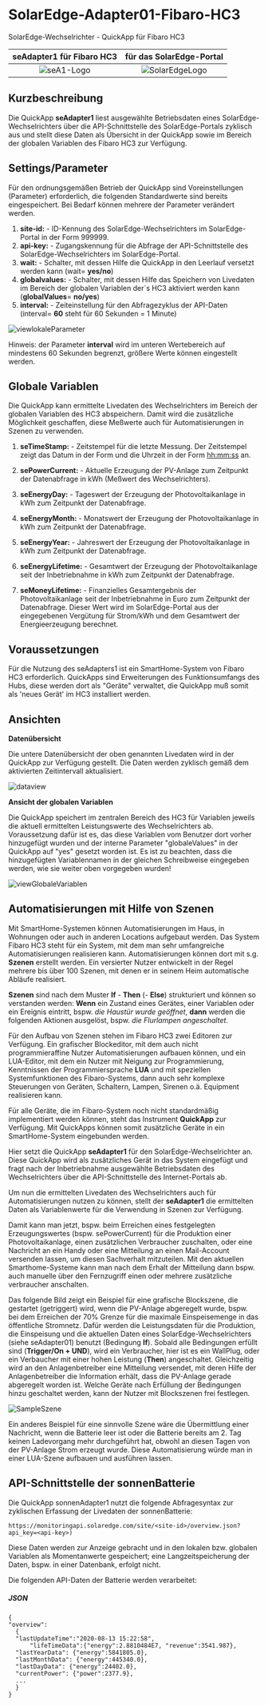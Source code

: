 # SolarEdge-Adapter01-Fibaro-HC3
SolarEdge-Wechselrichter - QuickApp für Fibaro HC3

|seAdapter1 für Fibaro HC3               |für das SolarEdge-Portal    |
|:-------------------------------------:|:------------------------------------:|
|![seA1-Logo](/images/seA1-Logo#.png)   |![SolarEdgeLogo](/images/seA1-SolarEdge-Logo#.png)             |

## Kurzbeschreibung
Die QuickApp **seAdapter1** liest ausgewählte Betriebsdaten eines SolarEdge-Wechselrichters über die API-Schnittstelle des SolarEdge-Portals zyklisch aus und stellt diese Daten als Übersicht in der QuickApp sowie im Bereich der globalen Variablen des Fibaro HC3 zur Verfügung.

## Settings/Parameter
Für den ordnungsgemäßen Betrieb der QuickApp sind Voreinstellungen (Parameter) erforderlich, die folgenden Standardwerte sind bereits eingespeichert. Bei Bedarf können mehrere der Parameter verändert werden.

1. **site-id:** - ID-Kennung des SolarEdge-Wechselrichters im SolarEdge-Portal in der Form 999999.
2. **api-key:** - Zugangskennung für die Abfrage der API-Schnittstelle des SolarEdge-Wechselrichters im SolarEdge-Portal.
3. **wait:** - Schalter, mit dessen Hilfe die QuickApp in den Leerlauf versetzt werden kann (wait= **yes/no**)
4. **globalvalues:** - Schalter, mit dessen Hilfe das Speichern von Livedaten im Bereich der globalen Variablen der´s HC3 aktiviert werden kann (**globalValues**=  **no/yes**)
5. **interval:** - Zeiteinstellung für den Abfragezyklus der API-Daten (interval= **60** steht für 60 Sekunden = 1 Minute)

![viewlokaleParameter](/images/seA1-lokaleParameter#.png "lokale Parameter")

Hinweis: der Parameter **interval** wird im unteren Wertebereich auf mindestens 60 Sekunden begrenzt, größere Werte können eingestellt werden.

## Globale Variablen
Die QuickApp kann ermittelte Livedaten des Wechselrichters im Bereich der globalen Variablen des HC3 abspeichern. Damit wird die zusätzliche Möglichkeit geschaffen, diese Meßwerte auch für Automatisierungen in Szenen zu verwenden.

1. **seTimeStamp:** - Zeitstempel für die letzte Messung. Der Zeitstempel zeigt das Datum in der Form <yyyy-mm-dd> und die Uhrzeit in der Form <hh:mm:ss> an.  

2. **sePowerCurrent:** - Aktuelle Erzeugung der PV-Anlage zum Zeitpunkt der Datenabfrage in kWh (Meßwert des Wechselrichters).

3. **seEnergyDay:** - Tageswert der Erzeugung der Photovoltaikanlage in kWh zum Zeitpunkt der Datenabfrage.

4. **seEnergyMonth:** - Monatswert der Erzeugung der Photovoltaikanlage in kWh zum Zeitpunkt der Datenabfrage.

5. **seEnergyYear:** - Jahreswert der Erzeugung der Photovoltaikanlage in kWh zum Zeitpunkt der Datenabfrage.

6. **seEnergyLifetime:** - Gesamtwert der Erzeugung der Photovoltaikanlage seit der Inbetriebnahme in kWh zum Zeitpunkt der Datenabfrage.

7. **seMoneyLifetime:** - Finanzielles Gesamtergebnis der Photovoltaikanlage seit der Inbetriebnahme in Euro zum Zeitpunkt der Datenabfrage. Dieser Wert wird im SolarEdge-Portal aus der eingegebenen Vergütung für Strom/kWh und dem Gesamtwert der Energieerzeugung berechnet.

## Voraussetzungen
Für die Nutzung des seAdapters1 ist ein SmartHome-System von Fibaro HC3 erforderlich. QuickApps sind Erweiterungen des Funktionsumfangs des Hubs, diese werden dort als "Geräte" verwaltet, die QuickApp muß somit als 'neues Gerät' im HC3 installiert werden.

## Ansichten
**Datenübersicht**

Die untere Datenübersicht der oben genannten Livedaten wird in der QuickApp zur Verfügung gestellt. Die Daten werden zyklisch gemäß dem aktivierten Zeitintervall aktualisiert.

![dataview](/images/seA1-Datenübersicht#.png "Datenübersicht")

**Ansicht der globalen Variablen**

Die QuickApp speichert im zentralen Bereich des HC3 für Variablen jeweils die aktuell ermittelten Leistungswerte des Wechselrichters ab. Voraussetzung dafür ist es, das diese Variablen vom Benutzer dort vorher hinzugefügt wurden und der interne Parameter "globaleValues" in der QuickApp auf "yes" gesetzt worden ist. Es ist zu beachten, dass die hinzugefügten Variablennamen in der gleichen Schreibweise eingegeben werden, wie sie weiter oben vorgegeben wurden!

![viewGlobaleVariablen](/images/seA1-GlobaleVariablen#.png "Globale Variablen")


## Automatisierungen mit Hilfe von Szenen

Mit SmartHome-Systemen können Automatisierungen im Haus, in Wohnungen oder auch in anderen Locations aufgebaut werden. Das System Fibaro HC3 steht für ein System, mit dem man sehr umfangreiche Automatisierungen realisieren kann. Automatisierungen können dort mit s.g. **Szenen** erstellt werden. Ein versierter Nutzer entwickelt in der Regel mehrere bis über 100 Szenen, mit denen er in seinem Heim automatische Abläufe realisiert.

**Szenen** sind nach dem Muster **If** - **Then** (- **Else**) strukturiert und können so verstanden werden: **Wenn** ein Zustand eines Gerätes, einer Variablen oder ein Ereignis eintritt, bspw. *die Haustür wurde geöffnet*, **dann** werden die folgenden Aktionen ausgelöst, bspw. *die Flurlampen angeschaltet*.

Für den Aufbau von Szenen stehen im Fibaro HC3 zwei Editoren zur Verfügung. Ein grafischer Blockeditor, mit dem auch nicht programmieraffine Nutzer Automatisierungen aufbauen können, und ein LUA-Editor, mit dem ein Nutzer mit Neigung zur Programmierung, Kenntnissen der Programmiersprache **LUA** und mit speziellen Systemfunktionen des Fibaro-Systems, dann auch sehr komplexe Steuerungen von Geräten, Schaltern, Lampen, Sirenen o.ä. Equipment realisieren kann. 

Für alle Geräte, die im Fibaro-System noch nicht standardmäßig implementiert werden können, steht das Instrument **QuickApp** zur Verfügung. Mit QuickApps können somit zusätzliche Geräte in ein SmartHome-System eingebunden werden.

Hier setzt die QuickApp **seAdapter1** für den SolarEdge-Wechselrichter an. Diese QuickApp wird als zusätzliches Gerät in das System eingefügt und fragt nach der Inbetriebnahme ausgewählte Betriebsdaten des Wechselrichters über die API-Schnittstelle des Internet-Portals ab. 

Um nun die ermittelten Livedaten des Wechselrichters auch für Automatisierungen nutzen zu können, stellt der **seAdapter1** die ermittelten Daten als Variablenwerte für die Verwendung in Szenen zur Verfügung.

Damit kann man jetzt, bspw. beim Erreichen eines festgelegten Erzeugungswertes (bspw. sePowerCurrent) für die Produktion einer Photovoltaikanlage, einen zusätzlichen Verbraucher zuschalten, oder eine Nachricht an ein Handy oder eine Mitteilung an einen Mail-Account versenden lassen, um diesen Sachverhalt mitzuteilen. Mit den aktuellen Smarthome-Systeme kann man nach dem Erhalt der Mitteilung dann bspw. auch manuelle über den Fernzugriff einen oder mehrere zusätzliche verbraucher anschalten.

Das folgende Bild zeigt ein Beispiel für eine grafische Blockszene, die gestartet (getriggert) wird, wenn die PV-Anlage abgeregelt wurde, bspw. bei dem Erreichen der 70% Grenze für die maximale Einspeisemenge in das öffentliche Stromnetz. Dafür werden die Leistungsdaten für die Produktion, die Einspeisung und die aktuellen Daten eines SolarEdge-Wechselrichters (siehe seAdapter01) benutzt (Bedingung **If**). Sobald alle Bedingungen erfüllt sind (**Trigger/On + UND**), wird ein Verbraucher, hier ist es ein WallPlug, oder ein Verbaucher mit einer hohen Leistung (**Then**) angeschaltet. Gleichzeitig wird an den Anlagenbetreiber eine Mitteilung versendet, mit deren Hilfe der Anlagenbetreiber die Information erhält, dass die PV-Anlage gerade abgeregelt worden ist. Welche Geräte nach Erfüllung der Bedingungen hinzu geschaltet werden, kann der Nutzer mit Blockszenen frei festlegen.

![SampleSzene](/images/seA1-SampleSzene#.png "Beispiel für eine Szene")

Ein anderes Beispiel für eine sinnvolle Szene wäre die Übermittlung einer Nachricht, wenn die Batterie leer ist oder die Batterie bereits am 2. Tag keinen Ladevorgang mehr durchgeführt hat, obwohl an diesen Tagen von der PV-Anlage Strom erzeugt wurde. Diese Automatisierung würde man in einer LUA-Szene aufbauen und ausführen lassen.

## API-Schnittstelle der sonnenBatterie

Die QuickApp sonnenAdapter1 nutzt die folgende Abfragesyntax zur zyklischen Erfassung der Livedaten der sonnenBatterie:

````https://monitoringapi.solaredge.com/site/<site-id>/overview.json?api_key=<api-key>)````

Diese Daten werden zur Anzeige gebracht und in den lokalen bzw. globalen Variablen als Momentanwerte gespeichert; eine Langzeitspeicherung der Daten, bspw. in einer Datenbank, erfolgt nicht.

Die folgenden API-Daten der Batterie werden verarbeitet:

##### JSON

````
{
"overview": 
  {
  "lastUpdateTime":"2020-08-13 15:22:58",
      "lifeTimeData":{"energy":2.8810484E7, "revenue":3541.987},
  "lastYearData": {"energy":5841805.0},
  "lastMonthData": {"energy":445340.0},
  "lastDayData": {"energy":24402.0},
  "currentPower": {"power":2377.9},
  ...
  }
}
````
